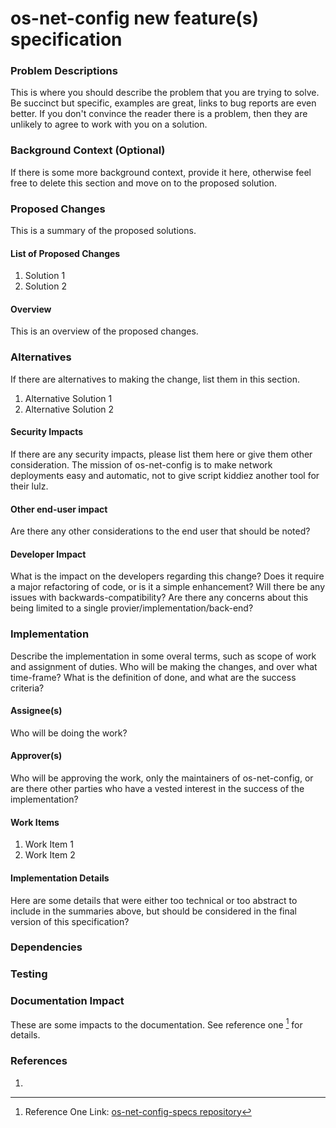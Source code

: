 # os-net-config new feature(s) specification

### Problem Descriptions

This is where you should describe the problem that you are trying to solve.
Be succinct but specific, examples are great, links to bug reports are even
better. If you don't convince the reader there is a problem, then they are
unlikely to agree to work with you on a solution.

### Background Context (Optional)

If there is some more background context, provide it here, otherwise feel
free to delete this section and move on to the proposed solution.

### Proposed Changes

This is a summary of the proposed solutions.

#### List of Proposed Changes

1. Solution 1
2. Solution 2

#### Overview

This is an overview of the proposed changes.

### Alternatives

If there are alternatives to making the change, list them in this section.

1. Alternative Solution 1
2. Alternative Solution 2

#### Security Impacts

If there are any security impacts, please list them here or give them other consideration.
The mission of os-net-config is to make network deployments easy and automatic,
not to give script kiddiez another tool for their lulz.

#### Other end-user impact

Are there any other considerations to the end user that should be noted?

#### Developer Impact

What is the impact on the developers regarding this change? Does it require a major
refactoring of code, or is it a simple enhancement? Will there be any issues with
backwards-compatibility? Are there any concerns about this being limited to a single
provier/implementation/back-end?

### Implementation

Describe the implementation in some overal terms, such as scope of work and assignment
of duties. Who will be making the changes, and over what time-frame? What is the
definition of done, and what are the success criteria?

#### Assignee(s)

Who will be doing the work?

#### Approver(s)

Who will be approving the work, only the maintainers of os-net-config, or are there
other parties who have a vested interest in the success of the implementation?

#### Work Items

1. Work Item 1
2. Work Item 2

#### Implementation Details

Here are some details that were either too technical or too abstract to include in the
summaries above, but should be considered in the final version of this specification?

### Dependencies

### Testing

### Documentation Impact

These are some impacts to the documentation. See reference one [^1] for details.

### References

1. [^1]: Reference One Link:
   <a href="https://github.com/os-net-config/os-net-config-specs">os-net-config-specs repository</a>
